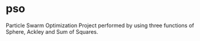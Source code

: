 # pso
Particle Swarm Optimization Project performed by using three functions of Sphere, Ackley and Sum of Squares.
